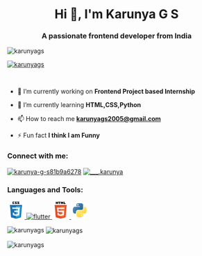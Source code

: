 <h1 align="center">Hi 👋, I'm Karunya G S</h1>
<h3 align="center">A passionate frontend developer from India</h3>

<p align="left"> <img src="https://komarev.com/ghpvc/?username=karunyags&label=Profile%20views&color=0e75b6&style=flat" alt="karunyags" /> </p>

<p align="left"> <a href="https://github.com/ryo-ma/github-profile-trophy"><img src="https://github-profile-trophy.vercel.app/?username=karunyags" alt="karunyags" /></a> </p>

<p align="left"> <a href="https://twitter.com/" target="blank"><img src="https://img.shields.io/twitter/follow/?logo=twitter&style=for-the-badge" alt="" /></a> </p>

- 🔭 I’m currently working on **Frontend Project based Internship**

- 🌱 I’m currently learning **HTML,CSS,Python**

- 📫 How to reach me **karunyags2005@gmail.com**

- ⚡ Fun fact **I think I am Funny**

<h3 align="left">Connect with me:</h3>
<p align="left">
<a href="https://linkedin.com/in/karunya-g-s81b9a6278" target="blank"><img align="center" src="https://raw.githubusercontent.com/rahuldkjain/github-profile-readme-generator/master/src/images/icons/Social/linked-in-alt.svg" alt="karunya-g-s81b9a6278" height="30" width="40" /></a>
<a href="https://instagram.com/___.karunya" target="blank"><img align="center" src="https://raw.githubusercontent.com/rahuldkjain/github-profile-readme-generator/master/src/images/icons/Social/instagram.svg" alt="___.karunya" height="30" width="40" /></a>
</p>

<h3 align="left">Languages and Tools:</h3>
<p align="left"> <a href="https://www.w3schools.com/css/" target="_blank" rel="noreferrer"> <img src="https://raw.githubusercontent.com/devicons/devicon/master/icons/css3/css3-original-wordmark.svg" alt="css3" width="40" height="40"/> </a> <a href="https://flutter.dev" target="_blank" rel="noreferrer"> <img src="https://www.vectorlogo.zone/logos/flutterio/flutterio-icon.svg" alt="flutter" width="40" height="40"/> </a> <a href="https://www.w3.org/html/" target="_blank" rel="noreferrer"> <img src="https://raw.githubusercontent.com/devicons/devicon/master/icons/html5/html5-original-wordmark.svg" alt="html5" width="40" height="40"/> </a> <a href="https://www.python.org" target="_blank" rel="noreferrer"> <img src="https://raw.githubusercontent.com/devicons/devicon/master/icons/python/python-original.svg" alt="python" width="40" height="40"/> </a> </p>

<p><img align="left" src="https://github-readme-stats.vercel.app/api/top-langs?username=karunyags&show_icons=true&locale=en&layout=compact" alt="karunyags" /></p>

<p>&nbsp;<img align="center" src="https://github-readme-stats.vercel.app/api?username=karunyags&show_icons=true&locale=en" alt="karunyags" /></p>

<p><img align="center" src="https://github-readme-streak-stats.herokuapp.com/?user=karunyags&" alt="karunyags" /></p>
